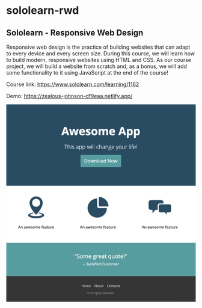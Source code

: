 # sololearn-rwd

## Sololearn - Responsive Web Design
Responsive web design is the practice of building websites that can adapt to every device and every screen size. During this course, we will learn how to build modern, responsive websites using HTML and CSS. As our course project, we will build a website from scratch and, as a bonus, we will add some functionality to it using JavaScript at the end of the course!

Course link: https://www.sololearn.com/learning/1162

Demo: https://zealous-johnson-df9eaa.netlify.app/

![sololearn-rwd.png](https://github.com/zeon77/sololearn-rwd/blob/main/sololearn-rwd.png?raw=true)

